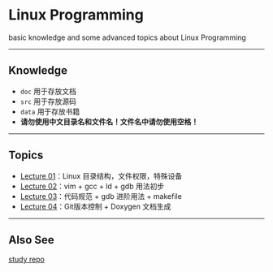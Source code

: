 # Linux Programming

basic knowledge and some advanced topics about Linux Programming

---

## Knowledge

- `doc` 用于存放文档
- `src` 用于存放源码
- `data` 用于存放书籍
- **请勿使用中文目录名和文件名！文件名中请勿使用空格！**

---

## Topics

- [Lecture 01](doc/Lecture01.md)：Linux 目录结构，文件权限，特殊设备
- [Lecture 02](doc/Lecture02.md)：vim + gcc + ld + gdb 用法初步
- [Lecture 03](doc/Lecture03.md)：代码规范 + gdb 进阶用法 + makefile
- [Lecture 04](doc/Lecture04.md)：Git版本控制 + Doxygen 文档生成

---

## Also See

[study repo](https://github.com/bookug/study)

